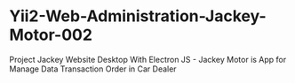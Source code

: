 # Yii2-Web-Administration-Jackey-Motor-002
Project Jackey Website Desktop With Electron JS - Jackey Motor is App for Manage Data Transaction Order in Car Dealer
